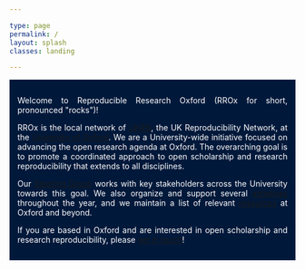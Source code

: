 ```yaml
---

type: page
permalink: /
layout: splash
classes: landing

---
```


<style>
body {
  background-image: url({{ 'assets/images/radcliffe_camera.jpg' | relative_url }});
  background-attachment: fixed;
  background-size: cover;
  background-position-y: center;
  margin-bottom: 0 !important;
}
.initial-content {
  min-height: 100vh;
  display: flex;
  justify-content: center;
  flex-direction: column;
}
.container {
  color: #fff;
  background-color: #00193b;
  padding: 1em;
  text-align: justify;
}
</style>

<div class="container">
  <p>Welcome to Reproducible Research Oxford (RROx for short,
  pronounced "rocks")!</p>

  <p>RROx is the local network of
  <a href="http://ukrn.org/">UKRN</a>, the UK Reproducibility Network,
  at the <a href="https://www.ox.ac.uk/">University of Oxford</a>. We
  are a University-wide initiative focused on advancing the open
  research agenda at Oxford. The overarching goal is to promote a
  coordinated approach to open scholarship and research
  reproducibility that extends to all disciplines.</p>
  
  <p>Our <a href="{{ '/people' | relative_url }}">Steering Group</a>
  works with key stakeholders across the University towards this
  goal. We also organize and support several <a href="{{
  '/initiatives' | relative_url }}">initiatives</a> throughout the
  year, and we maintain a list of relevant <a href="{{ '/resources' |
  relative_url }}">resources</a> at Oxford and beyond.</p>

  <p>If you are based in Oxford and are interested in open scholarship
  and research reproducibility, please <a href="{{ '/get-involved' |
  relative_url }}">get in touch</a>!</p>
  
</div>
